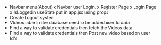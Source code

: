 - Navbar menu(About)
x Navbar user Login,
x Register Page
x Login Page
x IsLoggedin useState put in app.jsx using props
- Create Logout system
- Videos table in the database need to be added user Id data
- Find a way to validate credentials then fetch the Videos data
- Find a way to validate credentials then Post new video based on user Id's